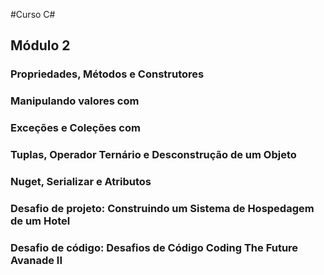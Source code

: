 #Curso C#

## Módulo 2
### Propriedades, Métodos e Construtores
### Manipulando valores com 
### Exceções e Coleções com 
### Tuplas, Operador Ternário e Desconstrução de um Objeto
### Nuget, Serializar e Atributos
### Desafio de projeto: Construindo um Sistema de Hospedagem de um Hotel
### Desafio de código: Desafios de Código Coding The Future Avanade II

